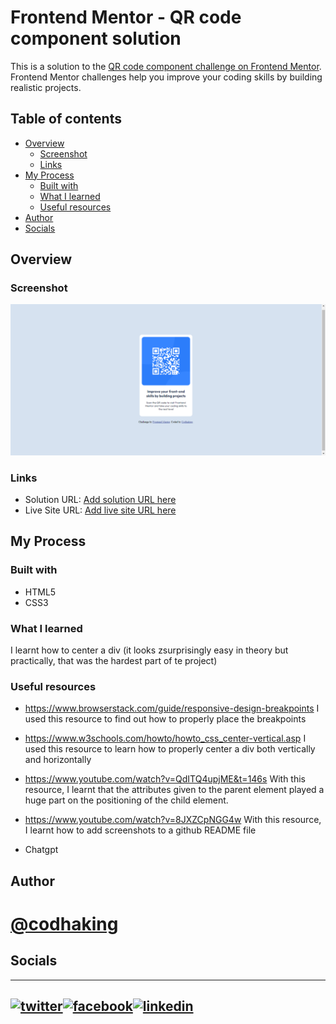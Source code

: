 # Frontend Mentor - QR code component solution

This is a solution to the [QR code component challenge on Frontend Mentor](https://www.frontendmentor.io/challenges/qr-code-component-iux_sIO_H). Frontend Mentor challenges help you improve your coding skills by building realistic projects. 

## Table of contents

- [Overview](#overview)
  - [Screenshot](#screenshot)
  - [Links](#links)
- [My Process](#my-process)
  - [Built with](#built-with)
  - [What I learned](#what-i-learned)
  - [Useful resources](#useful-resources)
- [Author](#author)
- [Socials](#socials)



## Overview

### Screenshot

![Screenshot](Screenshot.png)



### Links

- Solution URL: [Add solution URL here](https://your-solution-url.com)
- Live Site URL: [Add live site URL here](https://your-live-site-url.com)


## My Process

### Built with

- HTML5
- CSS3

### What I learned
I learnt how to center a div (it looks zsurprisingly easy in theory but practically, that was the hardest part of te project)

### Useful resources

- https://www.browserstack.com/guide/responsive-design-breakpoints
I used this resource to find out how to properly place the breakpoints

- https://www.w3schools.com/howto/howto_css_center-vertical.asp
I used this resource to learn how to properly center a div both vertically and horizontally

- https://www.youtube.com/watch?v=QdITQ4upjME&t=146s
With this resource, I learnt that the attributes given to the parent element played a huge part on the positioning of the child element.

- https://www.youtube.com/watch?v=8JXZCpNGG4w
With this resource, I learnt how to add screenshots to a github README file

- Chatgpt


## Author

# [@codhaking](https://www.github.com/codhaking)

## Socials

---
[![twitter](https://user-images.githubusercontent.com/100605229/233794068-1f9f9bde-42c5-4c17-bc21-bec64390172a.png)][1][![facebook](https://user-images.githubusercontent.com/100605229/233794065-cfd3b349-7759-4d88-897a-fc5aee7be524.png)][2][![linkedin](https://user-images.githubusercontent.com/100605229/233794067-2445410f-9574-45ef-a7c0-11533d11a0d7.png)][3]
---


[1]: http://www.twitter.com/devonwubiko
[2]: https://www.linkedin.com/in/okem-onwubiko
[3]: https://www.facebook.com/onwubikookem